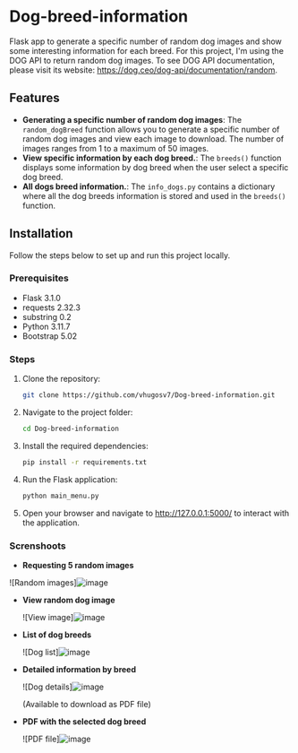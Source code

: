 # Dog-breed-information
Flask app to generate a specific number of random dog images and show some interesting information for each breed. For this project, I'm using the DOG API to return random dog images. To see DOG API documentation, please visit its website: https://dog.ceo/dog-api/documentation/random.


## Features

- **Generating a specific number of random dog images**: The `random_dogBreed` function allows you to generate a specific number of random dog images and view each image to download. The number of images ranges from 1 to a maximum of 50 images.
- **View specific information by each dog breed.**: The `breeds()` function displays some information by dog breed when the user select a specific dog breed.
- **All dogs breed information.**: The `info_dogs.py` contains a dictionary where all the dog breeds information is stored and used in the `breeds()` function.


## Installation

Follow the steps below to set up and run this project locally.

### Prerequisites

- Flask 3.1.0
- requests 2.32.3
- substring 0.2
- Python 3.11.7
- Bootstrap 5.02

### Steps

1. Clone the repository:
   ```bash
   git clone https://github.com/vhugosv7/Dog-breed-information.git

2. Navigate to the project folder:
   ```bash
   cd Dog-breed-information

3. Install the required dependencies:
   ```bash
   pip install -r requirements.txt

4. Run the Flask application:
   ```bash
   python main_menu.py

5. Open your browser and navigate to http://127.0.0.1:5000/ to interact with the application.


### Screnshoots


* **Requesting 5 random images**
  
![Random images]![image](https://github.com/user-attachments/assets/1c03fcf7-b6b9-4b46-a5dc-827862ffd88e)


* **View random dog image**
  
  ![View image]![image](https://github.com/user-attachments/assets/41fb287b-cddc-47bd-bd9c-da7e03836b0b)


* **List of dog breeds**
  
  ![Dog list]![image](https://github.com/user-attachments/assets/a6ae8256-465c-462f-9c36-c026d20c645c)


* **Detailed information by breed**
  
  ![Dog details]![image](https://github.com/user-attachments/assets/71c3bea1-9efd-4bb3-85bf-5fc8328bb059)
 
  (Available to download as PDF file)

* **PDF with the selected dog breed**
  
  ![PDF file]![image](https://github.com/user-attachments/assets/6f90918c-3d16-4132-a675-98a18809a920)


